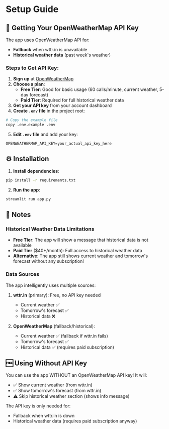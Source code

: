 # Setup Guide

## 🔑 Getting Your OpenWeatherMap API Key

The app uses OpenWeatherMap API for:
- **Fallback** when wttr.in is unavailable
- **Historical weather data** (past week's weather)

### Steps to Get API Key:

1. **Sign up** at [OpenWeatherMap](https://openweathermap.org/api)
2. **Choose a plan**:
   - **Free Tier**: Good for basic usage (60 calls/minute, current weather, 5-day forecast)
   - **Paid Tier**: Required for full historical weather data
3. **Get your API key** from your account dashboard
4. **Create `.env` file** in the project root:

```bash
# Copy the example file
copy .env.example .env
```

5. **Edit `.env` file** and add your key:

```env
OPENWEATHERMAP_API_KEY=your_actual_api_key_here
```

## ⚙️ Installation

1. **Install dependencies**:
```bash
pip install -r requirements.txt
```

2. **Run the app**:
```bash
streamlit run app.py
```

## 📝 Notes

### Historical Weather Data Limitations

- **Free Tier**: The app will show a message that historical data is not available
- **Paid Tier** ($40+/month): Full access to historical weather data
- **Alternative**: The app still shows current weather and tomorrow's forecast without any subscription!

### Data Sources

The app intelligently uses multiple sources:

1. **wttr.in** (primary): Free, no API key needed
   - Current weather ✅
   - Tomorrow's forecast ✅
   - Historical data ❌

2. **OpenWeatherMap** (fallback/historical):
   - Current weather ✅ (fallback if wttr.in fails)
   - Tomorrow's forecast ✅
   - Historical data ✅ (requires paid subscription)

## 🆓 Using Without API Key

You can use the app WITHOUT an OpenWeatherMap API key! It will:
- ✅ Show current weather (from wttr.in)
- ✅ Show tomorrow's forecast (from wttr.in)
- ⚠️ Skip historical weather section (shows info message)

The API key is only needed for:
- Fallback when wttr.in is down
- Historical weather data (requires paid subscription anyway)
